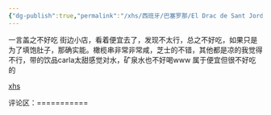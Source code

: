 ```yaml
---
{"dg-publish":true,"permalink":"/xhs/西班牙/巴塞罗那/El Drac de Sant Jordi_巴塞罗那/","tags":["rednote","巴塞罗那"],"created":"2025-03-17T22:07:58.281+08:00","updated":"2025-03-20T22:46:14.723+08:00"}
---
```


 

一言盖之不好吃
街边小店，看着便宜去了，发现不太行，总之不好吃，如果只是为了填饱肚子，那确实能。橄榄串非常非常咸，芝士的不错，其他都是凉的我觉得不行，带的饮品carla太甜感觉对水，矿泉水也不好喝www
属于便宜但很不好吃的

[xhs](https://www.xiaohongshu.com/explore/64a83cc4000000002301cd04?xsec_token=ABPlpWW_Sbjmy5k7ImJYC_z00dcKcWpEtTdDjOjasBurY=&xsec_source=pc_user)

评论区：===========

